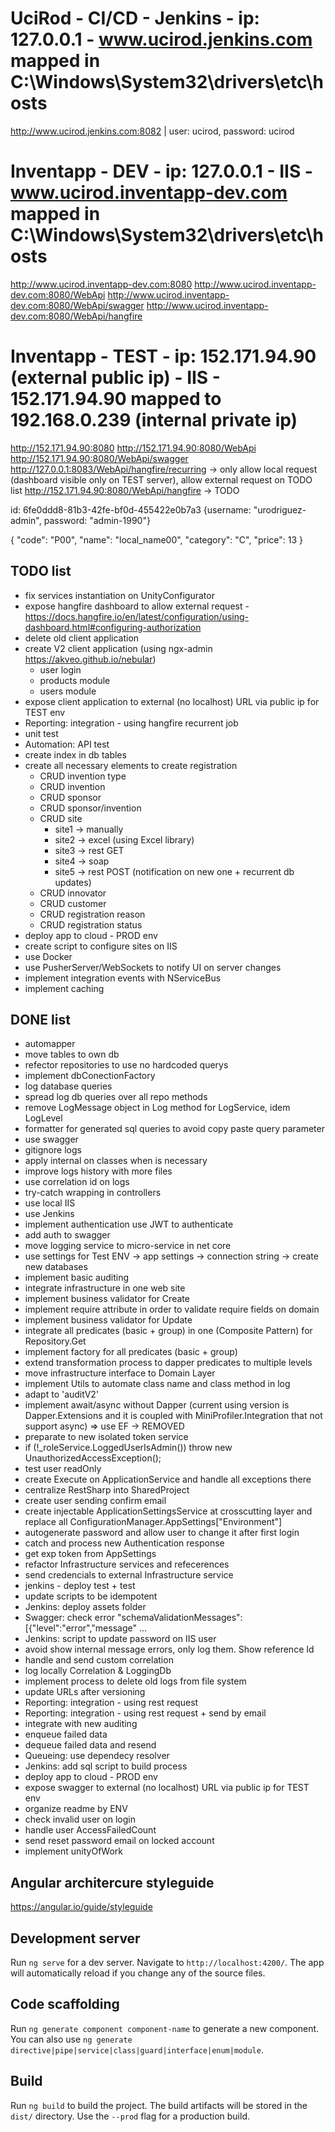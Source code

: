 # UciRod - CI/CD - Jenkins  - ip: 127.0.0.1 - www.ucirod.jenkins.com mapped in C:\Windows\System32\drivers\etc\hosts
http://www.ucirod.jenkins.com:8082 | user: ucirod, password: ucirod

# Inventapp - DEV - ip: 127.0.0.1 - IIS - www.ucirod.inventapp-dev.com mapped in C:\Windows\System32\drivers\etc\hosts
http://www.ucirod.inventapp-dev.com:8080
http://www.ucirod.inventapp-dev.com:8080/WebApi
http://www.ucirod.inventapp-dev.com:8080/WebApi/swagger
http://www.ucirod.inventapp-dev.com:8080/WebApi/hangfire

# Inventapp - TEST - ip: 152.171.94.90 (external public ip) - IIS - 152.171.94.90 mapped to 192.168.0.239 (internal private ip)
http://152.171.94.90:8080
http://152.171.94.90:8080/WebApi
http://152.171.94.90:8080/WebApi/swagger
http://127.0.0.1:8083/WebApi/hangfire/recurring -> only allow local request (dashboard visible only on TEST server), allow external request on TODO list
http://152.171.94.90:8080/WebApi/hangfire -> TODO

id: 6fe0ddd8-81b3-42fe-bf0d-455422e0b7a3
{username: "urodriguez-admin", password: "admin-1990"}

{
  "code": "P00",
  "name": "local_name00",
  "category": "C",
  "price": 13
}

## TODO list
* fix services instantiation on UnityConfigurator
* expose hangfire dashboard to allow external request - https://docs.hangfire.io/en/latest/configuration/using-dashboard.html#configuring-authorization
* delete old client application
* create V2 client application (using ngx-admin https://akveo.github.io/nebular)
  * user login
  * products module
  * users module
* expose client application to external (no localhost) URL via public ip for TEST env
* Reporting: integration - using hangfire recurrent job
* unit test
* Automation: API test
* create index in db tables
* create all necessary elements to create registration
  * CRUD invention type
  * CRUD invention
  * CRUD sponsor
  * CRUD sponsor/invention
  * CRUD site 
    * site1 -> manually
    * site2 -> excel (using Excel library)
    * site3 -> rest GET
    * site4 -> soap
    * site5 -> rest POST (notification on new one + recurrent db updates)
  * CRUD innovator
  * CRUD customer
  * CRUD registration reason
  * CRUD registration status
* deploy app to cloud - PROD env
* create script to configure sites on IIS
* use Docker
* use PusherServer/WebSockets to notify UI on server changes
* implement integration events with NServiceBus
* implement caching

## DONE list
* automapper
* move tables to own db
* refector repositories to use no hardcoded querys
* implement dbConectionFactory 
* log database queries
* spread log db queries over all repo methods
* remove LogMessage object in Log method for LogService, idem LogLevel
* formatter for generated sql queries to avoid copy paste query parameter
* use swagger
* gitignore logs
* apply internal on classes when is necessary
* improve logs history with more files
* use correlation id on logs
* try-catch wrapping in controllers
* use local IIS
* use Jenkins
* implement authentication use JWT to authenticate
* add auth to swagger
* move logging service to micro-service in net core
* use settings for Test ENV
    -> app settings
    -> connection string
        -> create new databases
* implement basic auditing
* integrate infrastructure in one web site
* implement business validator for Create
* implement require attribute in order to validate require fields on domain
* implement business validator for Update
* integrate all predicates (basic + group) in one (Composite Pattern) for Repository.Get
* implement factory for all predicates (basic + group)
* extend transformation process to dapper predicates to multiple levels
* move infrastructure interface to Domain Layer
* implement Utils to automate class name and class method in log
* adapt to 'auditV2'
* implement await/async without Dapper (current using version is Dapper.Extensions and it is coupled with MiniProfiler.Integration that not support async) => use EF -> REMOVED
* preparate to new isolated token service
* if (!_roleService.LoggedUserIsAdmin()) throw new UnauthorizedAccessException();
* test user readOnly
* create Execute on ApplicationService and handle all exceptions there
* centralize RestSharp into SharedProject
* create user sending confirm email
* create injectable ApplicationSettingsService at crosscutting layer and replace all ConfigurationManager.AppSettings["Environment"]
* autogenerate password and allow user to change it after first login
* catch and process new Authentication response
* get exp token from AppSettings
* refactor Infrastructure services and refecerences
* send credencials to external Infrastructure service
* jenkins - deploy test + test
* update scripts to be idempotent
* Jenkins: deploy assets folder
* Swagger: check error "schemaValidationMessages":[{"level":"error","message" ...
* Jenkins: script to update password on IIS user
* avoid show internal message errors, only log them. Show reference Id
* handle and send custom correlation
* log locally Correlation & LoggingDb
* implement process to delete old logs from file system
* update URLs after versioning
* Reporting: integration - using rest request
* Reporting: integration - using rest request + send by email
* integrate with new auditing
* enqueue failed data
* dequeue failed data and resend
* Queueing: use dependecy resolver
* Jenkins: add sql script to build process
* deploy app to cloud - PROD env
* expose swagger to external (no localhost) URL via public ip for TEST env
* organize readme by ENV
* check invalid user on login
* handle user AccessFailedCount
* send reset password email on locked account
* implement unityOfWork

## Angular architercure styleguide
https://angular.io/guide/styleguide

## Development server
Run `ng serve` for a dev server. Navigate to `http://localhost:4200/`. The app will automatically reload if you change any of the source files.

## Code scaffolding
Run `ng generate component component-name` to generate a new component. You can also use `ng generate directive|pipe|service|class|guard|interface|enum|module`.

## Build
Run `ng build` to build the project. The build artifacts will be stored in the `dist/` directory. Use the `--prod` flag for a production build.